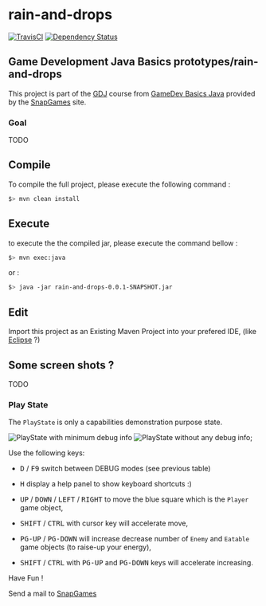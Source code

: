 # rain-and-drops

[![TravisCI](https://travis-ci.org/SnapGames/rain-and-drops.svg?branch=develop)](https://travis-ci.org/SnapGames/rain-and-drops "open the TravisCI compilation trend") [![Dependency Status](https://www.versioneye.com/user/projects/59d22ffc0fb24f00420314b1/badge.svg?style=flat-square)](https://www.versioneye.com/user/projects/59d22ffc0fb24f00420314b1 "Open on VersionEye")

## Game Development Java Basics prototypes/rain-and-drops

This project is part of the [GDJ](https://classroom.google.com/c/NzI2ODQ3NjU2MFpa/t/NzI2Nzg0MjgxNFpa) course from [GameDev Basics
Java](https://classroom.google.com/c/NzI2ODQ3NjU2MFpa "Open the official on-line course") 
provided by the [SnapGames](http://snapgames.fr) site. 

### Goal

TODO

## Compile

To compile the full project, please execute the following command :

```bash
$> mvn clean install
```

## Execute

to execute the the compiled jar, please execute the command bellow :

```bash
$> mvn exec:java
```

or :

```bash
$> java -jar rain-and-drops-0.0.1-SNAPSHOT.jar
```

## Edit

Import this project as an Existing Maven Project into your prefered IDE, 
(like [Eclipse](http://www.eclipse.org/downloads "open the eclipse official web download page") ?)


## Some screen shots ?

TODO
 
### Play State

The `PlayState` is only a capabilities demonstration purpose state.

![PlayState with minimum debug info](src/main/docs/images/screenshot%2081542505497219.jpg "PlayState with minimum debug info") ![PlayState without any debug info](src/main/docs/images/screenshot%2081547820149296.jpg "PlayState without any debug info");

Use the following keys:

- <kbd>D</kbd> / <kbd>F9</kbd> switch between DEBUG modes (see previous table)
    
- <kbd>H</kbd> display a help panel to show keyboard shortcuts :)    
- <kbd>UP</kbd> / <kbd>DOWN</kbd> / <kbd>LEFT</kbd> / <kbd>RIGHT</kbd> to move the blue square which is the `Player` game object,
- <kbd>SHIFT</kbd> / <kbd>CTRL</kbd> with  cursor key will accelerate move,
- <kbd>PG-UP</kbd> / <kbd>PG-DOWN</kbd> will increase decrease number of `Enemy` and `Eatable` game objects (to raise-up your energy), 
- <kbd>SHIFT</kbd> / <kbd>CTRL</kbd> with <kbd>PG-UP</kbd> and <kbd>PG-DOWN</kbd> keys will accelerate increasing.

Have Fun !

Send a mail to [SnapGames](mailto:contact@snapgames.fr?subject=rain-and-drops "send a mail to your tutor")
